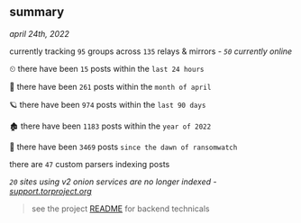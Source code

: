 
## summary
_april 24th, 2022_

currently tracking `95` groups across `135` relays & mirrors - _`50` currently online_

⏲ there have been `15` posts within the `last 24 hours`

🦈 there have been `261` posts within the `month of april`

🪐 there have been `974` posts within the `last 90 days`

🏚 there have been `1183` posts within the `year of 2022`

🦕 there have been `3469` posts `since the dawn of ransomwatch`

there are `47` custom parsers indexing posts

_`20` sites using v2 onion services are no longer indexed - [support.torproject.org](https://support.torproject.org/onionservices/v2-deprecation/)_

> see the project [README](https://github.com/thetanz/ransomwatch#ransomwatch--) for backend technicals
